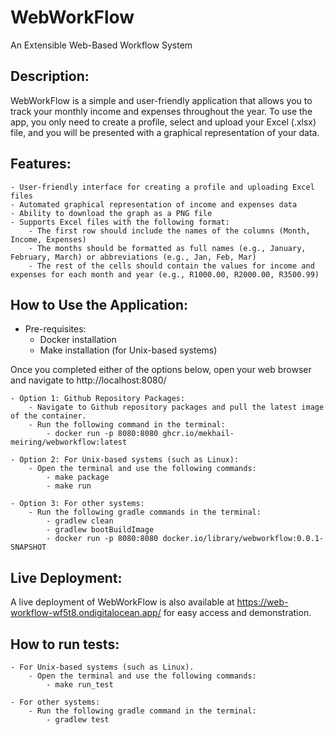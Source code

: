 # WebWorkFlow
An Extensible Web-Based Workflow System

## Description:
WebWorkFlow is a simple and user-friendly application that allows you to track your monthly income and expenses throughout 
the year. To use the app, you only need to create a profile, select and upload your Excel (.xlsx) file, and you will be 
presented with a graphical representation of your data.


## Features:
    - User-friendly interface for creating a profile and uploading Excel files
    - Automated graphical representation of income and expenses data
    - Ability to download the graph as a PNG file
    - Supports Excel files with the following format:
        - The first row should include the names of the columns (Month, Income, Expenses)
        - The months should be formatted as full names (e.g., January, February, March) or abbreviations (e.g., Jan, Feb, Mar)
        - The rest of the cells should contain the values for income and expenses for each month and year (e.g., R1000.00, R2000.00, R3500.99)


## How to Use the Application:

- Pre-requisites:
  - Docker installation
  - Make installation (for Unix-based systems)


Once you completed either of the options below, open your web browser and navigate to http://localhost:8080/

    - Option 1: Github Repository Packages:
        - Navigate to Github repository packages and pull the latest image of the container.
        - Run the following command in the terminal:
            - docker run -p 8080:8080 ghcr.io/mekhail-meiring/webworkflow:latest

    - Option 2: For Unix-based systems (such as Linux):
        - Open the terminal and use the following commands:
            - make package 
            - make run

    - Option 3: For other systems:
        - Run the following gradle commands in the terminal:
            - gradlew clean
            - gradlew bootBuildImage
            - docker run -p 8080:8080 docker.io/library/webworkflow:0.0.1-SNAPSHOT
    

## Live Deployment:
A live deployment of WebWorkFlow is also available at https://web-workflow-wf5t8.ondigitalocean.app/
for easy access and demonstration.


## How to run tests:
    
    - For Unix-based systems (such as Linux).
        - Open the terminal and use the following commands:
            - make run_test

    - For other systems:
        - Run the following gradle command in the terminal:
            - gradlew test
